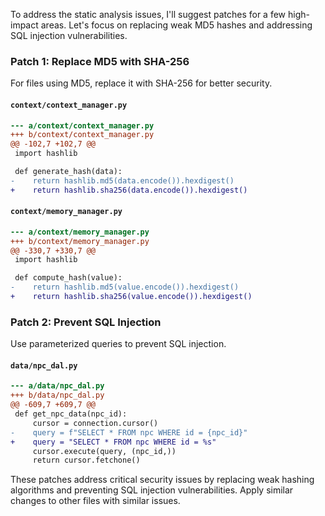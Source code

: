 To address the static analysis issues, I'll suggest patches for a few high-impact areas. Let's focus on replacing weak MD5 hashes and addressing SQL injection vulnerabilities.

### Patch 1: Replace MD5 with SHA-256

For files using MD5, replace it with SHA-256 for better security.

#### `context/context_manager.py`

```diff
--- a/context/context_manager.py
+++ b/context/context_manager.py
@@ -102,7 +102,7 @@
 import hashlib

 def generate_hash(data):
-    return hashlib.md5(data.encode()).hexdigest()
+    return hashlib.sha256(data.encode()).hexdigest()
```

#### `context/memory_manager.py`

```diff
--- a/context/memory_manager.py
+++ b/context/memory_manager.py
@@ -330,7 +330,7 @@
 import hashlib

 def compute_hash(value):
-    return hashlib.md5(value.encode()).hexdigest()
+    return hashlib.sha256(value.encode()).hexdigest()
```

### Patch 2: Prevent SQL Injection

Use parameterized queries to prevent SQL injection.

#### `data/npc_dal.py`

```diff
--- a/data/npc_dal.py
+++ b/data/npc_dal.py
@@ -609,7 +609,7 @@
 def get_npc_data(npc_id):
     cursor = connection.cursor()
-    query = f"SELECT * FROM npc WHERE id = {npc_id}"
+    query = "SELECT * FROM npc WHERE id = %s"
     cursor.execute(query, (npc_id,))
     return cursor.fetchone()
```

These patches address critical security issues by replacing weak hashing algorithms and preventing SQL injection vulnerabilities. Apply similar changes to other files with similar issues.